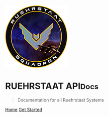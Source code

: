<!-- _coverpage.md -->

![logo](../static/Logo200x200.png)

# RUEHRSTAAT API<small>Docs</small>

> Documentation for all Ruehrstaat Systems

[Home](/)
[Get Started](#ruehrstaat-api-documentation)
